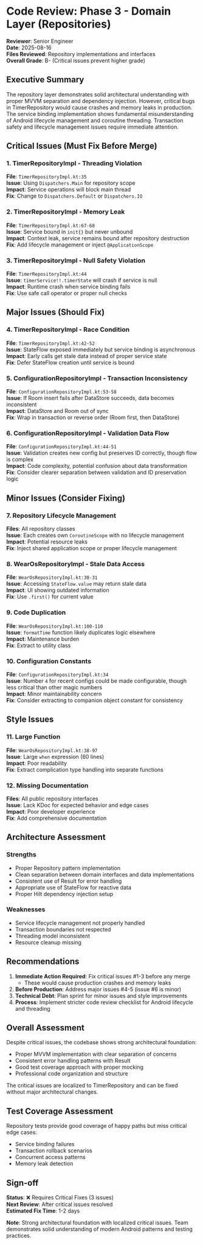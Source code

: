 # Code Review: Phase 3 - Domain Layer (Repositories)

**Reviewer**: Senior Engineer  
**Date**: 2025-08-16  
**Files Reviewed**: Repository implementations and interfaces  
**Overall Grade**: B- (Critical issues prevent higher grade)

## Executive Summary

The repository layer demonstrates solid architectural understanding with proper MVVM separation and dependency injection. However, critical bugs in TimerRepository would cause crashes and memory leaks in production. The service binding implementation shows fundamental misunderstanding of Android lifecycle management and coroutine threading. Transaction safety and lifecycle management issues require immediate attention.

## Critical Issues (Must Fix Before Merge)

### 1. TimerRepositoryImpl - Threading Violation
**File**: `TimerRepositoryImpl.kt:35`  
**Issue**: Using `Dispatchers.Main` for repository scope  
**Impact**: Service operations will block main thread  
**Fix**: Change to `Dispatchers.Default` or `Dispatchers.IO`

### 2. TimerRepositoryImpl - Memory Leak
**File**: `TimerRepositoryImpl.kt:67-68`  
**Issue**: Service bound in `init{}` but never unbound  
**Impact**: Context leak, service remains bound after repository destruction  
**Fix**: Add lifecycle management or inject `@ApplicationScope`

### 3. TimerRepositoryImpl - Null Safety Violation
**File**: `TimerRepositoryImpl.kt:44`  
**Issue**: `timerService!!.timerState` will crash if service is null  
**Impact**: Runtime crash when service binding fails  
**Fix**: Use safe call operator or proper null checks

## Major Issues (Should Fix)

### 4. TimerRepositoryImpl - Race Condition
**File**: `TimerRepositoryImpl.kt:42-52`  
**Issue**: StateFlow exposed immediately but service binding is asynchronous  
**Impact**: Early calls get stale data instead of proper service state  
**Fix**: Defer StateFlow creation until service is bound

### 5. ConfigurationRepositoryImpl - Transaction Inconsistency
**File**: `ConfigurationRepositoryImpl.kt:53-58`  
**Issue**: If Room insert fails after DataStore succeeds, data becomes inconsistent  
**Impact**: DataStore and Room out of sync  
**Fix**: Wrap in transaction or reverse order (Room first, then DataStore)

### 6. ConfigurationRepositoryImpl - Validation Data Flow
**File**: `ConfigurationRepositoryImpl.kt:44-51`  
**Issue**: Validation creates new config but preserves ID correctly, though flow is complex  
**Impact**: Code complexity, potential confusion about data transformation  
**Fix**: Consider clearer separation between validation and ID preservation logic

## Minor Issues (Consider Fixing)

### 7. Repository Lifecycle Management
**Files**: All repository classes  
**Issue**: Each creates own `CoroutineScope` with no lifecycle management  
**Impact**: Potential resource leaks  
**Fix**: Inject shared application scope or proper lifecycle management

### 8. WearOsRepositoryImpl - Stale Data Access
**File**: `WearOsRepositoryImpl.kt:30-31`  
**Issue**: Accessing `StateFlow.value` may return stale data  
**Impact**: UI showing outdated information  
**Fix**: Use `.first()` for current value

### 9. Code Duplication
**File**: `WearOsRepositoryImpl.kt:100-110`  
**Issue**: `formatTime` function likely duplicates logic elsewhere  
**Impact**: Maintenance burden  
**Fix**: Extract to utility class

### 10. Configuration Constants
**File**: `ConfigurationRepositoryImpl.kt:34`  
**Issue**: Number `4` for recent configs could be made configurable, though less critical than other magic numbers  
**Impact**: Minor maintainability concern  
**Fix**: Consider extracting to companion object constant for consistency

## Style Issues

### 11. Large Function
**File**: `WearOsRepositoryImpl.kt:38-97`  
**Issue**: Large `when` expression (60 lines)  
**Impact**: Poor readability  
**Fix**: Extract complication type handling into separate functions

### 12. Missing Documentation
**Files**: All public repository interfaces  
**Issue**: Lack KDoc for expected behavior and edge cases  
**Impact**: Poor developer experience  
**Fix**: Add comprehensive documentation

## Architecture Assessment

### Strengths
- Proper Repository pattern implementation
- Clean separation between domain interfaces and data implementations
- Consistent use of Result<T> for error handling
- Appropriate use of StateFlow for reactive data
- Proper Hilt dependency injection setup

### Weaknesses
- Service lifecycle management not properly handled
- Transaction boundaries not respected
- Threading model inconsistent
- Resource cleanup missing

## Recommendations

1. **Immediate Action Required**: Fix critical issues #1-3 before any merge  
   - These would cause production crashes and memory leaks
2. **Before Production**: Address major issues #4-5 (issue #6 is minor)
3. **Technical Debt**: Plan sprint for minor issues and style improvements
4. **Process**: Implement stricter code review checklist for Android lifecycle and threading

## Overall Assessment

Despite critical issues, the codebase shows strong architectural foundation:
- Proper MVVM implementation with clear separation of concerns
- Consistent error handling patterns with Result<T>
- Good test coverage approach with proper mocking
- Professional code organization and structure

The critical issues are localized to TimerRepository and can be fixed without major architectural changes.

## Test Coverage Assessment

Repository tests provide good coverage of happy paths but miss critical edge cases:
- Service binding failures
- Transaction rollback scenarios
- Concurrent access patterns
- Memory leak detection

## Sign-off

**Status**: ❌ Requires Critical Fixes (3 issues)  
**Next Review**: After critical issues resolved  
**Estimated Fix Time**: 1-2 days

**Note**: Strong architectural foundation with localized critical issues. Team demonstrates solid understanding of modern Android patterns and testing practices.